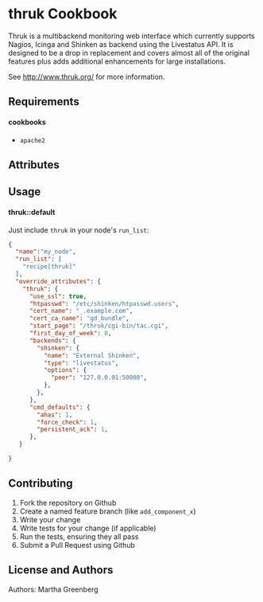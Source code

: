 thruk Cookbook
==============

Thruk is a multibackend monitoring web interface which currently
supports Nagios, Icinga and Shinken as backend using the Livestatus
API. It is designed to be a drop in replacement and covers almost all
of the original features plus adds additional enhancements for large
installations.

See http://www.thruk.org/ for more information.

Requirements
------------

#### cookbooks
- `apache2`

Attributes
----------

Usage
-----
#### thruk::default
Just include `thruk` in your node's `run_list`:

```json
{
  "name":"my_node",
  "run_list": [
    "recipe[thruk]"
  ],
  "override_attributes": {
    "thruk": {
      "use_ssl": true,
      "htpasswd": "/etc/shinken/htpasswd.users",
      "cert_name": "_.example.com",
      "cert_ca_name": "gd_bundle",
      "start_page": "/thruk/cgi-bin/tac.cgi",
      "first_day_of_week": 0,
      "backends": {
        "shinken": {
          "name": "External Shinken",
          "type": "livestatus",
          "options": {
            "peer": "127.0.0.01:50000",
          },
        },
      },
      "cmd_defaults": {
        "ahas": 1,
        "force_check": 1,
        "persistent_ack": 1,
      },
   }

}
```

Contributing
------------

1. Fork the repository on Github
2. Create a named feature branch (like `add_component_x`)
3. Write your change
4. Write tests for your change (if applicable)
5. Run the tests, ensuring they all pass
6. Submit a Pull Request using Github

License and Authors
-------------------
Authors: Martha Greenberg
